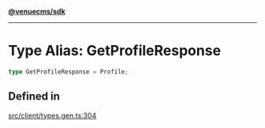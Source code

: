 [**@venuecms/sdk**](../Index.md)

***

# Type Alias: GetProfileResponse

```ts
type GetProfileResponse = Profile;
```

## Defined in

[src/client/types.gen.ts:304](https://github.com/venuecms/sdk/blob/5ae39368afca7845a7db783bc57e3aef70f1be64/src/client/types.gen.ts#L304)
